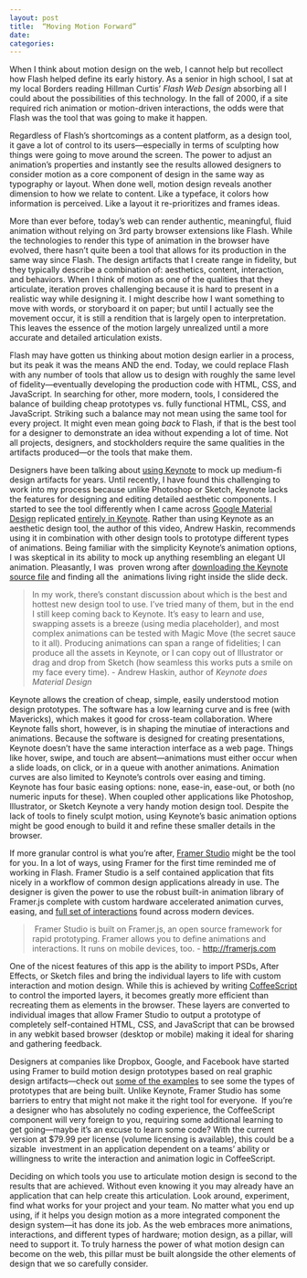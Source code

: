 ```yaml
---
layout: post
title:  “Moving Motion Forward”
date: 
categories:
---
```


When I think about motion design on the web, I cannot help but recollect how Flash helped define its early history. As a senior in high school, I sat at my local Borders reading Hillman Curtis’ _Flash Web Design_ absorbing all I could about the possibilities of this technology. In the fall of 2000, if a site required rich animation or motion-driven interactions, the odds were that Flash was the tool that was going to make it happen.

Regardless of Flash’s shortcomings as a content platform, as a design tool, it gave a lot of control to its users—especially in terms of sculpting how things were going to move around the screen. The power to adjust an animation’s properties and instantly see the results allowed designers to consider motion as a core component of design in the same way as typography or layout. When done well, motion design reveals another dimension to how we relate to content. Like a typeface, it colors how information is perceived. Like a layout it re-prioritizes and frames ideas.

More than ever before, today’s web can render authentic, meaningful, fluid animation without relying on 3rd party browser extensions like Flash. While the technologies to render this type of animation in the browser have evolved, there hasn’t quite been a tool that allows for its production in the same way since Flash. The design artifacts that I create range in fidelity, but they typically describe a combination of: aesthetics, content, interaction, and behaviors. When I think of motion as one of the qualities that they articulate, iteration proves challenging because it is hard to present in a realistic way while designing it. I might describe how I want something to move with words, or storyboard it on paper; but until I actually see the movement occur, it is still a rendition that is largely open to interpretation. This leaves the essence of the motion largely unrealized until a more accurate and detailed articulation exists.

Flash may have gotten us thinking about motion design earlier in a process, but its peak it was the means AND the end. Today, we could replace Flash with any number of tools that allow us to design with roughly the same level of fidelity—eventually developing the production code with HTML, CSS, and JavaScript. In searching for other, more modern, tools, I considered the balance of building cheap prototypes vs. fully functional HTML, CSS, and JavaScript. Striking such a balance may not mean using the same tool for every project. It might even mean going  _back_ to Flash, if that is the best tool for a designer to demonstrate an idea without expending a lot of time. Not all projects, designers, and stockholders require the same qualities in the artifacts produced—or the tools that make them.

Designers have been talking about [using Keynote](http://www.edenspiekermann.com/blog/espi-at-work-the-power-of-keynote) to mock up medium-fi design artifacts for years. Until recently, I have found this challenging to work into my process because unlike Photoshop or Sketch, Keynote lacks the features for designing and editing detailed aesthetic components. I started to see the tool differently when I came across [Google Material Design](http://www.google.com/design/spec/material-design/introduction.html) replicated [entirely in Keynote](http://vimeo.com/100377108). Rather than using Keynote as an aesthetic design tool, the author of this video, Andrew Haskin, recommends using it in combination with other design tools to prototype different types of animations. Being familiar with the simplicity Keynote’s animation options, I was skeptical in its ability to mock up anything resembling an elegant UI animation. Pleasantly, I was  proven wrong after [downloading the Keynote source file](https://app.box.com/s/q06fnhk09asgvx94a5gy) and finding all the  animations living right inside the slide deck.

> In my work, there’s constant discussion about which is the best and hottest new design tool to use. I’ve tried many of them, but in the end I still keep coming back to Keynote. It’s easy to learn and use, swapping assets is a breeze (using media placeholder), and most complex animations can be tested with Magic Move (the secret sauce to it all). Producing animations can span a range of fidelities; I can produce all the assets in Keynote, or I can copy out of Illustrator or drag and drop from Sketch (how seamless this works puts a smile on my face every time). - Andrew Haskin, author of _Keynote does Material Design_

Keynote allows the creation of cheap, simple, easily understood motion design prototypes. The software has a low learning curve and is free (with Mavericks), which makes it good for cross-team collaboration. Where Keynote falls short, however, is in shaping the minutiae of interactions and animations. Because the software is designed for creating presentations, Keynote doesn’t have the same interaction interface as a web page. Things like hover, swipe, and touch are absent—animations must either occur when a slide loads, on click, or in a queue with another animations. Animation curves are also limited to Keynote’s controls over easing and timing. Keynote has four basic easing options: none, ease-in, ease-out, or both (no numeric inputs for these).  When coupled other applications like Photoshop, Illustrator, or Sketch Keynote a very handy motion design tool. Despite the lack of tools to finely sculpt motion, using Keynote’s basic animation options might be good enough to build it and refine these smaller details in the browser.

If more granular control is what you’re after, [Framer Studio](http://framerjs.com/) might be the tool for you. In a lot of ways, using Framer for the first time reminded me of working in Flash. Framer Studio is a self contained application that fits nicely in a workflow of common design applications already in use. The designer is given the power to use the robust built-in animation library of Framer.js complete with custom hardware accelerated animation curves, easing, and [full set of interactions](http://examples.framerjs.com/#event-basics.framer) found across modern devices.

>  Framer Studio is built on Framer.js, an open source framework for rapid prototyping. Framer allows you to define animations and interactions. It runs on mobile devices, too. - http://framerjs.com

One of the nicest features of this app is the ability to import PSDs, After Effects, or Sketch files and bring the individual layers to life with custom interaction and motion design. While this is achieved by writing [CoffeeScript](http://coffeescript.org/) to control the imported layers, it becomes greatly more efficient than recreating them as elements in the browser. These layers are converted to individual images that allow Framer Studio to output a prototype of completely self-contained HTML, CSS, and JavaScript that can be browsed in any webkit based browser (desktop or mobile) making it ideal for sharing and gathering feedback.

Designers at companies like Dropbox, Google, and Facebook have started using Framer to build motion design prototypes based on real graphic design artifacts—check out [some of the examples](http://examples.framerjs.com/#carousel-onboarding.framer) to see some the types of prototypes that are being built. Unlike Keynote, Framer Studio has some barriers to entry that might not make it the right tool for everyone.  If you’re a designer who has absolutely no coding experience, the CoffeeScript component will very foreign to you, requiring some additional learning to get going—maybe it’s an excuse to learn some code? With the current version at $79.99 per license (volume licensing is available), this could be a sizable  investment in an application dependent on a teams’ ability or willingness to write the interaction and animation logic in CoffeeScript. 

Deciding on which tools you use to articulate motion design is second to the results that are achieved. Without even knowing it you may already have an application that can help create this articulation. Look around, experiment, find what works for your project and your team. No matter what you end up using, if it helps you design motion as a more integrated component the design system—it has done its job. As the web embraces more animations, interactions, and different types of hardware; motion design, as a pillar, will need to support it. To truly harness the power of  what motion design can become on the web, this pillar must be built alongside the other  elements  of design that we so carefully consider.
